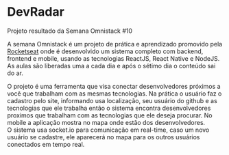 # DevRadar
Projeto resultado da Semana Omnistack #10

A semana Omnistack é um projeto de prática e aprendizado promovido pela [Rocketseat](https://rocketseat.com.br/) onde é 
desenvolvido um sistema completo com backend, frontend e mobile, usando as tecnologias ReactJS, React Native e NodeJS.
As aulas são liberadas uma a cada dia e após o sétimo dia o conteúdo sai do ar.

O projeto é uma ferramenta que visa conectar desenvolvedores próximos a você que trabalham com as mesmas tecnologias.
Na prática o usuário faz o cadastro pelo site, informando usa localização, seu usuário do github e as tecnologias que ele
trabalha então o sistema encontra desenvolvedores proximos que trabalham com as tecnologias que ele deseja procurar.
No mobile a aplicação mostra no mapa onde estão dos desenvolvedores.<br/>O sistema usa socket.io para comunicação em real-time, caso um novo usuário se cadastre, ele aparecerá no mapa para os outros
usuários conectados em tempo real.
